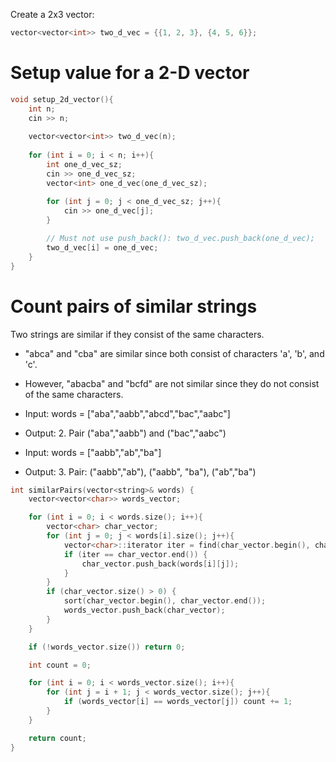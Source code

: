Create a 2x3 vector:
```cpp
vector<vector<int>> two_d_vec = {{1, 2, 3}, {4, 5, 6}};
```
# Setup value for a 2-D vector
```cpp
void setup_2d_vector(){
    int n;
    cin >> n;
    
    vector<vector<int>> two_d_vec(n);
    
    for (int i = 0; i < n; i++){
        int one_d_vec_sz;
        cin >> one_d_vec_sz;
        vector<int> one_d_vec(one_d_vec_sz);
        
        for (int j = 0; j < one_d_vec_sz; j++){
            cin >> one_d_vec[j];
        }

        // Must not use push_back(): two_d_vec.push_back(one_d_vec);
        two_d_vec[i] = one_d_vec;
    }
}
```
# Count pairs of similar strings

Two strings are similar if they consist of the same characters.

* "abca" and "cba" are similar since both consist of characters 'a', 'b', and 'c'.
* However, "abacba" and "bcfd" are not similar since they do not consist of the same characters.

* Input: words = ["aba","aabb","abcd","bac","aabc"]
* Output: 2. Pair ("aba","aabb") and ("bac","aabc")

* Input: words = ["aabb","ab","ba"]
* Output: 3. Pair: ("aabb","ab"), ("aabb", "ba"), ("ab","ba")

```cpp
int similarPairs(vector<string>& words) {
    vector<vector<char>> words_vector;

    for (int i = 0; i < words.size(); i++){
        vector<char> char_vector;
        for (int j = 0; j < words[i].size(); j++){
            vector<char>::iterator iter = find(char_vector.begin(), char_vector.end(), words[i][j]);
            if (iter == char_vector.end()) {
                char_vector.push_back(words[i][j]);
            }
        }
        if (char_vector.size() > 0) {
            sort(char_vector.begin(), char_vector.end());
            words_vector.push_back(char_vector);
        }
    }

    if (!words_vector.size()) return 0;

    int count = 0;

    for (int i = 0; i < words_vector.size(); i++){
        for (int j = i + 1; j < words_vector.size(); j++){
            if (words_vector[i] == words_vector[j]) count += 1;
        }
    }

    return count;
}
```
